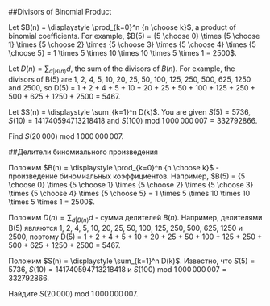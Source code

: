 ##Divisors of Binomial Product


Let $B(n) = \displaystyle \prod_{k=0}^n {n \choose k}$, a product of binomial coefficients.
For example, $B(5) = {5 \choose 0} \times {5 \choose 1} \times {5 \choose 2}  \times {5 \choose 3} \times {5 \choose 4} \times {5 \choose 5} = 1 \times 5 \times 10 \times 10 \times 5 \times 1 = 2500$.


Let $D(n) = \displaystyle \sum_{d|B(n)} d$, the sum of the divisors of $B(n)$.
For example, the divisors of B(5) are 1, 2, 4, 5, 10, 20, 25, 50, 100, 125, 250, 500, 625, 1250 and 2500,
so D(5) = 1 + 2 + 4 + 5 + 10 + 20 + 25 + 50 + 100 + 125 + 250 + 500 + 625 + 1250 + 2500 = 5467.


Let $S(n) = \displaystyle \sum_{k=1}^n D(k)$.
You are given $S(5) = 5736$, $S(10) = 141740594713218418$ and $S(100)$ mod $1\,000\,000\,007 = 332792866$.


Find $S(20\,000)$ mod $1\,000\,000\,007$.

##Делители биномиального произведения


Положим $B(n) = \displaystyle \prod_{k=0}^n {n \choose k}$ - произведение биномиальных коэффициентов.
Например, $B(5) = {5 \choose 0} \times {5 \choose 1} \times {5 \choose 2}  \times {5 \choose 3} \times {5 \choose 4} \times {5 \choose 5} = 1 \times 5 \times 10 \times 10 \times 5 \times 1 = 2500$.


Положим $D(n) = \displaystyle \sum_{d|B(n)} d$ - сумма делителей $B(n)$.
Например, делителями B(5) являются 1, 2, 4, 5, 10, 20, 25, 50, 100, 125, 250, 500, 625, 1250 и 2500,
поэтому D(5) = 1 + 2 + 4 + 5 + 10 + 20 + 25 + 50 + 100 + 125 + 250 + 500 + 625 + 1250 + 2500 = 5467.


Положим $S(n) = \displaystyle \sum_{k=1}^n D(k)$.
Известно, что $S(5) = 5736$, $S(10) = 141740594713218418$ и $S(100)$ mod $1\,000\,000\,007 = 332792866$.


Найдите $S(20\,000)$ mod $1\,000\,000\,007$.


